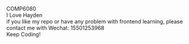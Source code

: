 COMP6080  
I Love Hayden  
if you like my repo or have any problem with frontend learning, please contact me with Wechat: 15501253968  
Keep Coding!  
